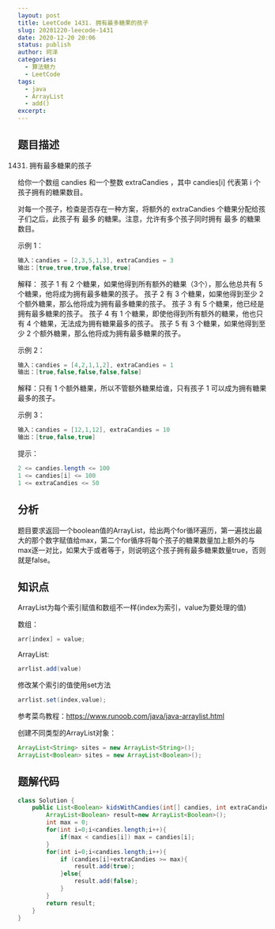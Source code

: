 ```yaml
---
layout: post
title: LeetCode 1431. 拥有最多糖果的孩子
slug: 20201220-leecode-1431
date: 2020-12-20 20:06
status: publish
author: 珂泽
categories: 
  - 算法魅力
  - LeetCode
tags: 
  - java
  - ArrayList
  - add()
excerpt: 
---
```


## 题目描述

1431. 拥有最多糖果的孩子

给你一个数组 candies 和一个整数 extraCandies ，其中 candies[i] 代表第 i 个孩子拥有的糖果数目。

对每一个孩子，检查是否存在一种方案，将额外的 extraCandies 个糖果分配给孩子们之后，此孩子有 最多 的糖果。注意，允许有多个孩子同时拥有 最多 的糖果数目。

示例 1：
```java
输入：candies = [2,3,5,1,3], extraCandies = 3
输出：[true,true,true,false,true] 
```
解释：
孩子 1 有 2 个糖果，如果他得到所有额外的糖果（3个），那么他总共有 5 个糖果，他将成为拥有最多糖果的孩子。
孩子 2 有 3 个糖果，如果他得到至少 2 个额外糖果，那么他将成为拥有最多糖果的孩子。
孩子 3 有 5 个糖果，他已经是拥有最多糖果的孩子。
孩子 4 有 1 个糖果，即使他得到所有额外的糖果，他也只有 4 个糖果，无法成为拥有糖果最多的孩子。
孩子 5 有 3 个糖果，如果他得到至少 2 个额外糖果，那么他将成为拥有最多糖果的孩子。

示例 2：
```java
输入：candies = [4,2,1,1,2], extraCandies = 1
输出：[true,false,false,false,false] 
```
解释：只有 1 个额外糖果，所以不管额外糖果给谁，只有孩子 1 可以成为拥有糖果最多的孩子。

示例 3：
```java
输入：candies = [12,1,12], extraCandies = 10
输出：[true,false,true]
 ```

提示：
```java
2 <= candies.length <= 100
1 <= candies[i] <= 100
1 <= extraCandies <= 50
```

## 分析

题目要求返回一个boolean值的ArrayList，给出两个for循环遍历，第一遍找出最大的那个数字赋值给max，第二个for循序将每个孩子的糖果数量加上额外的与max逐一对比，如果大于或者等于，则说明这个孩子拥有最多糖果数量true，否则就是false。

## 知识点

ArrayList为每个索引赋值和数组不一样(index为索引，value为要处理的值)

数组：
```java
arr[index] = value;
```

ArrayList:
```java
arrlist.add(value)
```
修改某个索引的值使用set方法

```java
arrlist.set(index,value);
```

参考菜鸟教程：https://www.runoob.com/java/java-arraylist.html

创建不同类型的ArrayList对象：

```java
ArrayList<String> sites = new ArrayList<String>();
ArrayList<Boolean> sites = new ArrayList<Boolean>();
```

## 题解代码

```java
class Solution {
    public List<Boolean> kidsWithCandies(int[] candies, int extraCandies) {
        ArrayList<Boolean> result=new ArrayList<Boolean>();
        int max = 0;
        for(int i=0;i<candies.length;i++){
            if(max < candies[i]) max = candies[i];
        }
        for(int i=0;i<candies.length;i++){
            if (candies[i]+extraCandies >= max){
                result.add(true);
            }else{
                result.add(false);
            }
        }
        return result;
    }
}
```